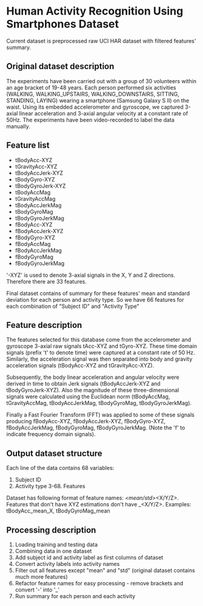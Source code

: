 # Human Activity Recognition Using Smartphones Dataset

Current dataset is preprocessed raw UCI HAR dataset with filtered features' summary.

## Original dataset description

The experiments have been carried out with a group of 30 volunteers within an age bracket of 19-48 years.
Each person performed six activities (WALKING, WALKING_UPSTAIRS, WALKING_DOWNSTAIRS, SITTING, STANDING, LAYING)
wearing a smartphone (Samsung Galaxy S II) on the waist. Using its embedded accelerometer and gyroscope,
we captured 3-axial linear acceleration and 3-axial angular velocity at a constant rate of 50Hz.
The experiments have been video-recorded to label the data manually.
 
## Feature list

* tBodyAcc-XYZ
* tGravityAcc-XYZ
* tBodyAccJerk-XYZ
* tBodyGyro-XYZ
* tBodyGyroJerk-XYZ
* tBodyAccMag
* tGravityAccMag
* tBodyAccJerkMag
* tBodyGyroMag
* tBodyGyroJerkMag
* fBodyAcc-XYZ
* fBodyAccJerk-XYZ
* fBodyGyro-XYZ
* fBodyAccMag
* fBodyAccJerkMag
* fBodyGyroMag
* fBodyGyroJerkMag

'-XYZ' is used to denote 3-axial signals in the X, Y and Z directions. Therefore there are 33 features.

Final dataset contains of summary for these features' mean and standard deviation for each person and activity type.
So we have 66 features for each combination of "Subject ID" and "Activity Type"

## Feature description

The features selected for this database come from the accelerometer and gyroscope 3-axial raw signals tAcc-XYZ and tGyro-XYZ.
These time domain signals (prefix 't' to denote time) were captured at a constant rate of 50 Hz. Similarly, the acceleration
signal was then separated into body and gravity acceleration signals (tBodyAcc-XYZ and tGravityAcc-XYZ). 

Subsequently, the body linear acceleration and angular velocity were derived in time to obtain Jerk signals
(tBodyAccJerk-XYZ and tBodyGyroJerk-XYZ). Also the magnitude of these three-dimensional signals were calculated using the
Euclidean norm (tBodyAccMag, tGravityAccMag, tBodyAccJerkMag, tBodyGyroMag, tBodyGyroJerkMag). 

Finally a Fast Fourier Transform (FFT) was applied to some of these signals producing fBodyAcc-XYZ, fBodyAccJerk-XYZ,
fBodyGyro-XYZ, fBodyAccJerkMag, fBodyGyroMag, fBodyGyroJerkMag. (Note the 'f' to indicate frequency domain signals). 

## Output dataset structure

Each line of the data contains 68 variables:

1. Subject ID
2. Activity type
3-68. Features

Dataset has following format of feature names: <name>_<mean/std>_<X/Y/Z>. Features that don't have XYZ estimations don't have _<X/Y/Z>.
Examples: tBodyAcc_mean_X, tBodyGyroMag_mean

## Processing description

1. Loading training and testing data
2. Combining data in one dataset
3. Add subject id and activity label as first columns of dataset
4. Convert activity labels into activity names
5. Filter out all features except "mean" and "std" (original dataset contains much more features)
6. Refactor feature names for easy processing - remove brackets and convert '-' into '_'
7. Run summary for each person and each activity
